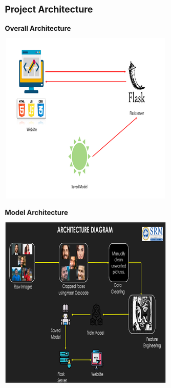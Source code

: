 # Project Architecture

## Overall Architecture

<div align="center">
  <img src="https://github.com/Swamibhuvanesan/Other-works/blob/main/resource/Project%20Architecture.png" width="500" height="500" alt="png">
</div>

## Model Architecture

<div align="center">
  <img src="https://github.com/Swamibhuvanesan/Other-works/blob/main/resource/model%20Architecture.png" width="500" height="500" alt="png">
</div>
